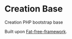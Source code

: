 # Creation Base
Creation PHP bootstrap base

Built upon [Fat-free-framework](https://fatfreeframework.com).

